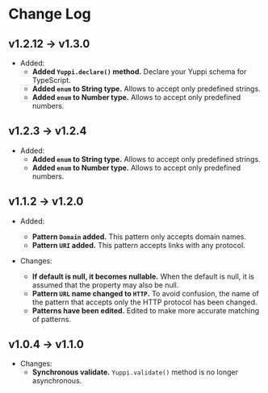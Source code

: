 # Change Log

## v1.2.12 → v1.3.0

- Added:
  - **Added `Yuppi.declare()` method.** Declare your Yuppi schema for TypeScript.
  - **Added `enum` to String type.** Allows to accept only predefined strings.
  - **Added `enum` to Number type.** Allows to accept only predefined numbers.

## v1.2.3 → v1.2.4

- Added:
  - **Added `enum` to String type.** Allows to accept only predefined strings.
  - **Added `enum` to Number type.** Allows to accept only predefined numbers.

## v1.1.2 → v1.2.0

- Added:
  - **Pattern `Domain` added.** This pattern only accepts domain names.
  - **Pattern `URI` added.** This pattern accepts links with any protocol.

- Changes:
  - **If default is null, it becomes nullable.** When the default is null, it is assumed that the property may also be null.
  - **Pattern `URL` name changed to `HTTP`.** To avoid confusion, the name of the pattern that accepts only the HTTP protocol has been changed.
  - **Patterns have been edited.** Edited to make more accurate matching of patterns.

## v1.0.4 → v1.1.0

- Changes:
  - **Synchronous validate.** `Yuppi.validate()` method is no longer asynchronous.
